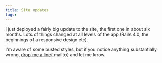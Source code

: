 ```yaml
---
title: Site updates
tags: 
---
```


I just deployed a fairly big update to the site, the first one in about six months. Lots of things changed at all levels of the app (Rails 4.0, the beginnings of a responsive design etc).

I'm aware of some busted styles, but if you notice anything substantially wrong, [drop me a line](mailto:win@wincent.com){.mailto} and let me know.
